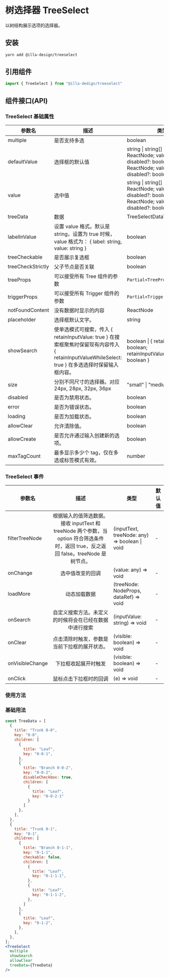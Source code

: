 # 树选择器 TreeSelect

以树结构展示选项的选择器。

## 安装

```bash
yarn add @illa-design/treeselect
```

## 引用组件

```jsx
import { TreeSelect } from "@illa-dedign/treeselect"
```

## 组件接口(API)

### TreeSelect 基础属性

| 参数名            | 描述                                                         | 类型                                                         | 默认值   |
| ----------------- | ------------------------------------------------------------ | ------------------------------------------------------------ | -------- |
| multiple          | 是否支持多选                                                 | boolean                                                      | -        |
| defaultValue      | 选择框的默认值                                               | string \| string[] \| { label: ReactNode; value: string; disabled?: boolean } \| { label: ReactNode; value: string; disabled?: boolean }[] | -        |
| value             | 选中值                                                       | string \| string[] \| { label: ReactNode; value: string; disabled?: boolean } \| { label: ReactNode; value: string; disabled?: boolean }[] | -        |
| treeData          | 数据                                                         | TreeSelectDataType[]                                         | -        |
| labelInValue      | 设置 value 格式。默认是 string，设置为 true 时候，value 格式为： { label: string, value: string } | boolean                                                      | -        |
| treeCheckable     | 是否展示复选框                                               | boolean                                                      | -        |
| treeCheckStrictly | 父子节点是否关联                                             | boolean                                                      | -        |
| treeProps         | 可以接受所有 Tree 组件的参数                                 | `Partial<TreeProps>`                                           | -        |
| triggerProps      | 可以接受所有 Trigger 组件的参数                              | `Partial<TriggerProps>`                                        | -        |
| notFoundContent   | 没有数据时显示的内容                                         | ReactNode                                                    | -        |
| placeholder       | 选择框默认文字。                                             | string                                                       | -        |
| showSearch        | 使单选模式可搜索，传入 { retainInputValue: true } 在搜索框聚焦时保留现有内容传入 { retainInputValueWhileSelect: true } 在多选选择时保留输入框内容。 | boolean \| { retainInputValue?: boolean; retainInputValueWhileSelect?: boolean } | -        |
| size              | 分别不同尺寸的选择器。对应 24px, 28px, 32px, 36px            | "small" \| "medium" \| "large"                               | "medium" |
| disabled          | 是否为禁用状态。                                             | boolean                                                      | -        |
| error             | 是否为错误状态。                                             | boolean                                                      | -        |
| loading           | 是否为加载状态。                                             | boolean                                                      | -        |
| allowClear        | 允许清除值。                                                 | boolean                                                      | -        |
| allowCreate       | 是否允许通过输入创建新的选项。                               | boolean                                                      | -        |
| maxTagCount       | 最多显示多少个 tag，仅在多选或标签模式有效。                 | number                                                       | -        |

### TreeSelect 事件

| 参数名          |                             描述                             | 类型                                          | 默认值 |
| --------------- | :----------------------------------------------------------: | --------------------------------------------- | ------ |
| filterTreeNode  | 根据输入的值筛选数据。接收 inputText 和 treeNode 两个参数，当 option 符合筛选条件时，返回 true，反之返回 false。treeNode 是树节点。 | (inputText, treeNode: any) => boolean \| void | -      |
| onChange        |                       选中值改变的回调                       | (value: any) => void                          | -      |
| loadMore        |                         动态加载数据                         | (treeNode: NodeProps, dataRef) => void        | -      |
| onSearch        |    自定义搜索方法。未定义的时候将会在已经在数据中进行搜索    | (inputValue: string) => void                  | -      |
| onClear         |         点击清除时触发，参数是当前下拉框的展开状态。         | (visible: boolean) => void                    | -      |
| onVisibleChange |                     下拉框收起展开时触发                     | (visible: boolean) => void                    | -      |
| onClick         |                    鼠标点击下拉框时的回调                    | (e) => void                                   | -      |

### 使用方法

### 基础用法

```jsx
const TreeData = [
  {
    title: "Trunk 0-0",
    key: "0-0",
    children: [
      {
        title: "Leaf",
        key: "0-0-1",
      },
      {
        title: "Branch 0-0-2",
        key: "0-0-2",
        disableCheckbox: true,
        children: [
          {
            title: "Leaf",
            key: "0-0-2-1"
          }
        ]
      },
    ],
  },
  {
    title: "Trunk 0-1",
    key: "0-1",
    children: [
      {
        title: "Branch 0-1-1",
        key: "0-1-1",
        checkable: false,
        children: [
          {
            title: "Leaf",
            key: "0-1-1-1",
          },
          {
            title: "Leaf",
            key: "0-1-1-2",
          },
        ]
      },
      {
        title: "Leaf",
        key: "0-1-2",
      },
    ],
  },
];
<TreeSelect
  multiple
  showSearch
  allowClear
  treeData={TreeData}
/>
```
